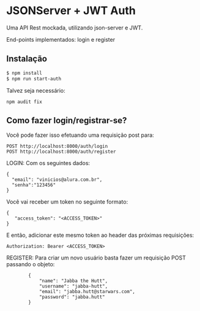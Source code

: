 # JSONServer + JWT Auth

Uma API Rest mockada, utilizando json-server e JWT.

End-points implementados: login e register

## Instalação

```bash
$ npm install
$ npm run start-auth
```

Talvez seja necessário:

```
npm audit fix
```

## Como fazer login/registrar-se?

Você pode fazer isso efetuando uma requisição post para:

```
POST http://localhost:8000/auth/login
POST http://localhost:8000/auth/register
```

LOGIN:
Com os seguintes dados:

```
{
  "email": "vinicios@alura.com.br",
  "senha":"123456"
}
```

Você vai receber um token no seguinte formato:

```
{
   "access_token": "<ACCESS_TOKEN>"
}
```

E então, adicionar este mesmo token ao header das próximas requisições:

```
Authorization: Bearer <ACCESS_TOKEN>
```

REGISTER:
Para criar um novo usuário basta fazer um requisição POST passando o objeto:

```
		{
			"name": "Jabba the Hutt",
			"username": "jabba-hutt",
			"email": "jabba.hutt@starwars.com",
			"password": "jabba.hutt"
		}
```
